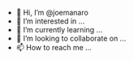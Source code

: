 - 👋 Hi, I’m @joemanaro
- 👀 I’m interested in ...
- 🌱 I’m currently learning ...
- 💞️ I’m looking to collaborate on ...
- 📫 How to reach me ...

<!---
joemanaro/joemanaro is a ✨ special ✨ 
repository because its `README.md` (this file) appears on your GitHub profile.
You can click the Preview link to take a look at your changes.
--->
